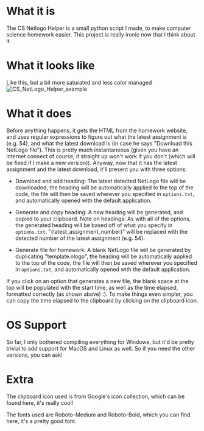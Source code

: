 # What it is
The CS Netlogo Helper is a small python script I made, to make computer science homework easier. This project is really ironic now that I think about it.

# What it looks like
Like this, but a bit more saturated and less color managed
![CS_NetLogo_Helper_example](https://user-images.githubusercontent.com/70453514/148714990-b182387d-352a-46d0-b494-fa9e01dbe905.png)

# What it does
Before anything happens, it gets the HTML from the homework website, and uses regular expressions to figure out what the latest assignment is (e.g. 54), and what the latest download is (in case he says "Download this NetLogo file"). This is pretty much instantaneous (given you have an internet connect of course, it straight up won't work if you don't (which will be fixed if I make a new version)). Anyway, now that it has the latest assignment and the latest download, it'll present you with three options:

- Download and add heading: The latest detected NetLogo file will be downloaded, the heading will be automatically applied to the top of the code, the file will then be saved wherever you specified in `options.txt`, and automatically opened with the default application.

- Generate and copy heading: A new heading will be generated, and copied to your clipboard. Note on headings: As with all of the options, the generated heading will be based off of what you specify in `options.txt`. "{latest_assignment_number}" will be replaced with the detected number of the latest assignment (e.g. 54).

- Generate file for homework: A blank NetLogo file will be generated by duplicating "template.nlogo", the heading will be automatically applied to the top of the code, the file will then be saved wherever you specified in `options.txt`, and automatically opened with the default application.

If you click on an option that generates a new file, the blank space at the top will be populated with the start time, as well as the time elapsed, formatted correctly (as shown above) :). To make things even simpler, you can copy the time elapsed to the clipboard by clicking on the clipboard icon.

# OS Support
So far, I only bothered compiling everything for Windows, but it'd be pretty trivial to add support for MacOS and Linux as well. So if you need the other versions, you can ask!

# Extra
The clipboard icon used is from Google's icon collection, which can be found here, it's really cool!

The fonts used are Roboto-Medium and Roboto-Bold, which you can find here, it's a pretty good font.
